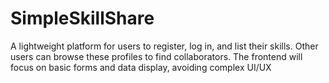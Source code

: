 # SimpleSkillShare
A lightweight platform for users to register, log in, and list their skills. Other users can browse these profiles to find collaborators. The frontend will focus on basic forms and data display, avoiding complex UI/UX
